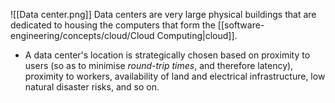![[Data center.png]]
Data centers are very large physical buildings that are dedicated to housing the computers that form the [[software-engineering/concepts/cloud/Cloud Computing|cloud]].
- A data center's location is strategically chosen based on proximity to users (so as to minimise *round-trip times*, and therefore latency), proximity to workers, availability of land and electrical infrastructure, low natural disaster risks, and so on.
